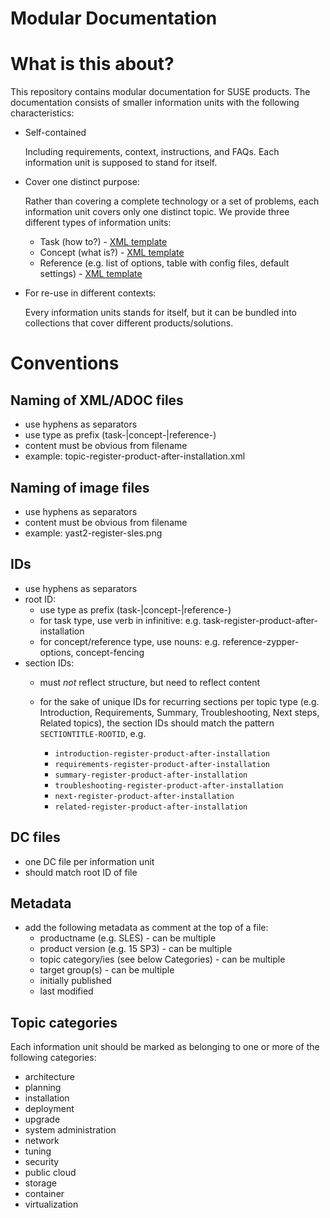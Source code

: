 Modular Documentation
=====================

# What is this about?

This repository contains modular documentation for SUSE products. 
The documentation consists of smaller information units with the following characteristics:

* Self-contained
 
  Including requirements, context, instructions, and FAQs. 
  Each information unit is supposed to stand for itself.

* Cover one distinct purpose:

  Rather than covering a complete technology or a set of problems, each information unit covers only one distinct topic. 
  We provide three different types of information units: 
   * Task (how to?) - [XML template](https://github.com/SUSE/doc-modular/blob/main/xml/task.xml)
   * Concept (what is?) - [XML template](https://github.com/SUSE/doc-modular/blob/main/xml/concept.xml)
   * Reference (e.g. list of options, table with config files, default settings) - [XML template](https://github.com/SUSE/doc-modular/blob/main/xml/reference.xml)


* For re-use in different contexts:

  Every information units stands for itself, but it can be bundled into
  collections that cover different products/solutions.

# Conventions

## Naming of XML/ADOC files

* use hyphens as separators
* use type as prefix (task-|concept-|reference-)
* content must be obvious from filename
* example: topic-register-product-after-installation.xml 

## Naming of image files

* use hyphens as separators
* content must be obvious from filename
* example: yast2-register-sles.png

## IDs

* use hyphens as separators
* root ID:  
    * use type as prefix (task-|concept-|reference-)
    * for task type, use verb in infinitive: e.g. task-register-product-after-installation
    * for concept/reference type, use nouns: e.g. reference-zypper-options, concept-fencing
* section IDs: 
    * must *not* reflect structure, but need to reflect content
    * for the sake of unique IDs for recurring sections per topic type (e.g. Introduction, Requirements, Summary, Troubleshooting, Next steps, Related topics), the section IDs should match the pattern `SECTIONTITLE-ROOTID`, e.g.


        + `introduction-register-product-after-installation`
        + `requirements-register-product-after-installation`
        + `summary-register-product-after-installation`
        + `troubleshooting-register-product-after-installation`
        + `next-register-product-after-installation`
        + `related-register-product-after-installation`

## DC files

* one DC file per information unit
* should match root ID of file

## Metadata

* add the following metadata as comment at the top of a file:
   * productname (e.g. SLES) - can be multiple 
   * product version (e.g. 15 SP3) - can be multiple 
   * topic category/ies (see below Categories) - can be multiple
   * target group(s) - can be multiple
   * initially published
   * last modified 

## Topic categories

Each information unit should be marked as belonging to one or more of the following categories:
* architecture
* planning
* installation
* deployment
* upgrade
* system administration
* network
* tuning
* security
* public cloud
* storage
* container
* virtualization
